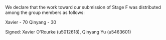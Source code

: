 We declare that the work toward our submission of Stage F was distributed among the group members as follows:

Xavier - 70
Qinyang - 30

Signed: Xavier O'Rourke (u5012618), Qinyang Yu (u5463601)
